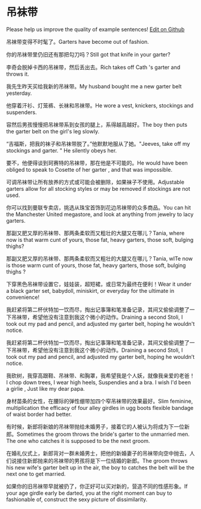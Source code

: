 # 吊袜带

Please help us improve the quality of example sentences! [Edit on Github](https://github.com/jiyushe/jiyu-example-sentence-source/blob/main/chinese/diaowadai.md)

<p><span class="chinese">吊袜带变得不时髦了。</span><span class="english">Garters have become out of fashion.</span></p>

<p><span class="chinese">你的吊袜带里仍旧还有那把勾刀吗？</span><span class="english">Still got that knife in your garter?</span></p>

<p><span class="chinese">李奇会脱掉卡西的吊袜带，然后丢出去。</span><span class="english">Rich takes off Cath 's garter and throws it.</span></p>

<p><span class="chinese">我先生昨天买给我新的吊袜带。</span><span class="english">My husband bought me a new garter belt yesterday.</span></p>

<p><span class="chinese">他穿着汗衫、灯笼裤、长袜和吊袜带。</span><span class="english">He wore a vest, knickers, stockings and suspenders.</span></p>

<p><span class="chinese">容然后男孩慢慢把吊袜带系到女孩的腿上，系得越高越好。</span><span class="english">The boy then puts the garter belt on the girl's leg slowly.</span></p>

<p><span class="chinese">“吉福斯，把我的袜子和吊袜带脱了。”他默默地服从了她。</span><span class="english">"Jeeves, take off my stockings and garter. " He silently obeys her.</span></p>

<p><span class="chinese">要不，他便得谈到珂赛特的吊袜带，那在他是不可能的。</span><span class="english">He would have been obliged to speak to Cosette of her garter , and that was impossible.</span></p>

<p><span class="chinese">可调吊袜带让所有放养的方式或可能会被删除，如果袜子不使用。</span><span class="english">Adjustable garters allow for all stocking styles or may be removed if stockings are not used.</span></p>

<p><span class="chinese">你可以找到曼联专卖店，挑选从珠宝首饰到花边吊袜带的众多商品。</span><span class="english">You can hit the Manchester United megastore, and look at anything from jewelry to lacy garters.</span></p>

<p><span class="chinese">那副又肥又厚的吊袜带、那两条柔软而又粗壮的大腿又在哪儿？</span><span class="english">Tania, where now is that warm cunt of yours, those fat, heavy garters, those soft, bulging thighs?</span></p>

<p><span class="chinese">那副又肥又厚的吊袜带、那两条柔软而又粗壮的大腿又在哪儿？</span><span class="english">Tania, wITe now is those warm cunt of yours, those fat, heavy garters, those soft, bulging thighs ?</span></p>

<p><span class="chinese">下穿黑色吊袜带设置它，娃娃装，超短裙，或日常为最终在便利！</span><span class="english">Wear it under a black garter set, babydoll, miniskirt, or everyday for the ultimate in convenience!</span></p>

<p><span class="chinese">我赶紧将第二杯伏特加一饮而尽，掏出记事簿和笔准备记录，其间又偷偷调整了一下吊袜带，希望他没有注意到我这个微小的动作。</span><span class="english">Draining a second Stoli, I took out my pad and pencil, and adjusted my garter belt, hoping he wouldn't notice.</span></p>

<p><span class="chinese">我赶紧将第二杯伏特加一饮而尽，掏出记事簿和笔准备记录，其间又偷偷调整了一下吊袜带，希望他没有注意到我这个微小的动作。</span><span class="english">Draining a second Stoli, I took out my pad and pencil, and adjusted my garter belt, hoping he wouldn’t notice.</span></p>

<p><span class="chinese">我砍树，我穿高跟鞋、吊袜带、和胸罩，我希望我是个人妖，就像我亲爱的老爸！</span><span class="english">I chop down trees, I wear high heels, Suspendies and a bra. I wish I'd been a girlie , Just like my dear papa.</span></p>

<p><span class="chinese">身材苗条的女性，在腰际的弹性绷带加四个窄吊袜带的效果最好。</span><span class="english">Slim feminine, multiplication the efficacy of four alley girdles in ugg boots flexible bandage of waist border had better.</span></p>

<p><span class="chinese">有时候，新郎将新娘的吊袜带抛给未婚男子，接着它的人被认为将成为下一位新郎。</span><span class="english">Sometimes the groom throws the bride's garter to the unmarried men. The one who catches it is supposed to be the next groom.</span></p>

<p><span class="chinese">在婚礼仪式上，新郎背对一群未婚男士，把他的新婚妻子的吊袜带向空中抛去，人们说接住新郎抛来的吊袜带的男孩将是下一位结婚的新郎。</span><span class="english">The groom throws his new wife's  garter belt up in the air, the boy to catches the belt will be the next one to get married.</span></p>

<p><span class="chinese">如果你的旧吊袜带早就被扔了，你正好可以买对新的，营造不同的性感形象。</span><span class="english">If your age girdle early be darted, you at the right moment can buy to fashionable of, construct the sexy picture of dissimilarity.</span></p>


